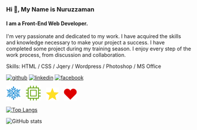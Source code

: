 ### Hi 👋, My Name is Nuruzzaman
#### I am a Front-End Web Developer.
I'm very passionate and dedicated to my work. I have acquired the skills and knowledge necessary to make your project a success. I have completed some project during my training season. I enjoy every step of the work process, from discussion and collaboration.

Skills: HTML / CSS / Jqery / Wordpress / Photoshop / MS Office



[<img src='https://cdn.jsdelivr.net/npm/simple-icons@3.0.1/icons/github.svg' alt='github' height='40'>](https://github.com/nuruzzaman-pfy)  [<img src='https://cdn.jsdelivr.net/npm/simple-icons@3.0.1/icons/linkedin.svg' alt='linkedin' height='40'>](https://www.linkedin.com/in/https://www.linkedin.com/in/nuruzzaman-pfy-098054233//)  [<img src='https://cdn.jsdelivr.net/npm/simple-icons@3.0.1/icons/facebook.svg' alt='facebook' height='40'>](https://www.facebook.com/https://www.facebook.com/nuruzzamanpfy)  

<a href='https://archiveprogram.github.com/'><img src='https://raw.githubusercontent.com/acervenky/animated-github-badges/master/assets/acbadge.gif' width='40' height='40'></a> <a href='https://docs.github.com/en/developers'><img src='https://raw.githubusercontent.com/acervenky/animated-github-badges/master/assets/devbadge.gif' width='40' height='40'></a> <a href='https://stars.github.com/'><img src='https://raw.githubusercontent.com/acervenky/animated-github-badges/master/assets/starbadge.gif' width='35' height='35'></a> <a href='https://docs.github.com/en/github/supporting-the-open-source-community-with-github-sponsors'><img src='https://raw.githubusercontent.com/acervenky/animated-github-badges/master/assets/sponsorbadge.gif' width='35' height='35'></a> 

[![Top Langs](https://github-readme-stats.vercel.app/api/top-langs/?username=nuruzzaman-pfy)](https://github.com/anuraghazra/github-readme-stats)

![GitHub stats](https://github-readme-stats.vercel.app/api?username=nuruzzaman-pfy&show_icons=true&count_private=true)  
 

